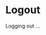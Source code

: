 # Logout

<script src='./app/tools.js'></script>
<script src='./app/locale.js'></script>

<script>

async function logout() {
    await tools.logout();

    let state = tools.url2dict(location.hash);
    location.replace(state.page || "./");
}

window.addEventListener('load', logout);
</script>

<p data-i18n-key="notify-logging-out">Logging out ...</p>
